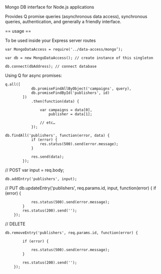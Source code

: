 Mongo DB interface for Node.js applications


Provides Q promise queries (asynchronous data access), synchronous queries, authentication, and generally a friendly interface.

== usage ==

To be used inside your Express server routes

	var MongoDataAccess = require('../data-access/mongo’);

	var db = new MongoDataAccess(); // create instance of this singleton

	db.connect(dbAddress); // connect database


Using Q for async promises:

	q.all([
                db.promiseFindAllByObject('campaigns', query),
                db.promiseFindById('publishers', id)
            ])
                .then(function(data) {

                    var campaigns = data[0],
                        publisher = data[1];

                    // etc…
                });

	db.findAll('publishers', function(error, data) {
                if (error) {
                    res.status(500).send(error.message);
                }

                res.send(data);
            });

// POST
	var input = req.body;

	db.addEntry('publishers', input);

// PUT
	db.updateEntry('publishers', req.params.id, input, function(error) {
            if (error) {

                res.status(500).send(error.message);
            }
            res.status(200).send('');
        });

// DELETE

	db.removeEntry('publishers', req.params.id, function(error) {

            if (error) {

                res.status(500).send(error.message);
            }

            res.status(200).send('');
        });